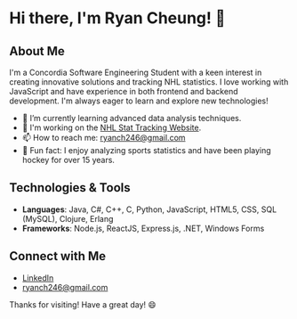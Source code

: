 # Hi there, I'm Ryan Cheung! 👋

## About Me
I'm a Concordia Software Engineering Student with a keen interest in creating innovative solutions and tracking NHL statistics. I love working with JavaScript and have experience in both frontend and backend development. I'm always eager to learn and explore new technologies!

- 🌱 I’m currently learning advanced data analysis techniques.
- 💼 I'm working on the [NHL Stat Tracking Website](https://github.com/RyanCheung03/NHL-Stat-Tracking-Website).
- 📫 How to reach me: [ryanch246@gmail.com](mailto:ryanch246@gmail.com)
- 🚀 Fun fact: I enjoy analyzing sports statistics and have been playing hockey for over 15 years.

## Technologies & Tools
- **Languages**: Java, C#, C++, C, Python, JavaScript, HTML5, CSS, SQL (MySQL), Clojure, Erlang
- **Frameworks**: Node.js, ReactJS, Express.js, .NET, Windows Forms

## Connect with Me
- [LinkedIn](https://www.linkedin.com/in/ryan-cheung-a251b3309)
- [ryanch246@gmail.com](mailto:ryanch246@gmail.com)

Thanks for visiting! Have a great day! 😄

